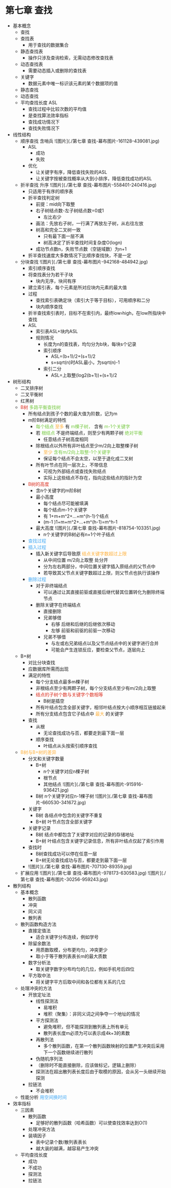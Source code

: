 # 第七章 查找
- 基本概念
    - 查找
    - 查找表
        - 用于查找的数据集合
    - 静态查找表
        - 操作只涉及查询检索，无需动态修改查找表
    - 动态查找表
        - 需要动态插入或删除的查找表
    - 关键字
        - 数据元素中唯一标识该元素的某个数据项的值
    - 静态查找
    - 动态查找
    - 平均查找长度 ASL
        - 查找过程中比较次数的平均值
        - 是查找算法效率指标
        - 查找成功情况下
        - 查找失败情况下
- 线性结构
    - 顺序查找  含哨兵 ![图片](./第七章 查找-幕布图片-161128-439081.jpg)
        - ASL
            - 成功
            - 失败
        - 优化
            - 让关键字有序，降低查找失败的ASL
            - 让关键字按被查找概率从大到小排序，降低查找成功的ASL
    - 折半查找  升序 ![图片](./第七章 查找-幕布图片-558401-240416.jpg)
        - 只适用于有序的顺序表
        - 折半查找判定树
            - 前提：mid向下取整
            - 右子树结点数-左子树结点数=0或1
                - 左比右少
            - 画法：先放右子树，一行满了再放左子树，从右往左放
            - 树高和完全二叉树一致
                - 只有最下面一层不满
                - 树高决定了折半查找时间复杂度O(logn)
            - 成功节点数n，失败节点数（空链域数）为n+1
        - 折半查找速度大多数情况下比顺序查找快，不是一定
    - 分块查找 ![图片](./第七章 查找-幕布图片-942168-484942.jpg)
        - 索引顺序查找
        - 将查找表分为若干子块
            - 块内无序，块间有序
        - 建立索引表，每个元素是所对应块内元素的最大值
        - 过程
            - 查找索引表确定块（索引大于等于目标），可用顺序和二分
            - 块内顺序查找
        - 折半查找索引表时，目标不在索引内，最终low›high，在low所指块中查找
        - ASL
            - 索引表ASL+块内ASL
            - 规则情况
                - 长度为n的查找表，均匀分为b块，每块s个记录
                - 索引顺序
                    - ASL=(b+1)/2+(s+1)/2
                    - s=sqrt(n)时ASL最小，为sqrt(n)-1
                - 索引二分
                    - ASL=上取整(log2(b+1))+(s+1)/2
- 树形结构
    - 二叉排序树
    - 二叉平衡树
    - 红黑树
    - <font color=#DC2D1E>B树</font> <font color=#75C940>多路平衡查找树</font>
        - 所有结点到孩子个数的最大值为阶数，记为m
        - m阶B树满足的特性
            - <font color=#75C940>每个结点</font> <font color=#FFAF38>至多</font> 有 <font color=#75C940>m棵子树，</font> 含有 <font color=#75C940>m-1个关键字</font>
            - 若 <font color=#75C940>根结点</font> 不是终端结点，则至少有两颗子树 <font color=#75C940>绝对平衡</font>
                - 任意结点子树高度相同
            - 除根结点以外所有非叶结点至少m/2向上取整棵子树
                - <font color=#FFAF38>至少</font> <font color=#75C940>含有m/2向上取整-1个关键字</font>
                - 保证每个结点不会太空，以至于退化成二叉树
            - 所有叶节点在同一层次上，不带信息
                - 可视为外部结点或查找失败结点
                - 实际上这些结点不存在，指向这些结点的指针为空
        - <font color=#DC2D1E>B树的高度</font>
            - 含n个关键字的m阶B树
            - 最小高度
                - 每个结点尽可能被填满
                - 每个结点m-1个关键字
                - 有 1+m+m^2+...+m^(h-1)个结点
                - (m-1 )1+m+m^2+...+m^(h-1)=m^h-1
            - 最大高度 ![图片](./第七章 查找-幕布图片-818754-103351.jpg)
                - n个关键字的B树必有n+1个叶子结点
        - <font color=#40A8F5>查找过程</font>
        - <font color=#40A8F5>插入过程</font>
            - 插入新关键字后导致原 <font color=#FFAF38>结点关键字数超过上限</font>
                - 从中间位置  m/2向上取整  处分开
                - 分为左右两部分，中间位置关键字插入原结点的父节点中
                - 若导致其父节点关键字数超过上限，则父节点也执行该操作
        - <font color=#40A8F5>删除过程</font>
            - 对于非终端结点
                - 可以通过让其直接前驱或直接后继代替其位置转化为删除终端节点
            - 删除关键字在终端结点
                - 直接删除
                - 兄弟够借
                    - 右够   后继和后继的后继依次移动
                    - 左够   前驱和前驱的前驱一次移动
                - 兄弟不够借
                    - 与左或右兄弟结点以及父节点结点中的关键字进行合并
                    - 可能会产生连锁反应，要检查父节点，逐层向上
    - B+树
        - 对比分块查找
        - 应数据库所需而出现
        - 满足的特性
            - 每个分支结点最多m棵子树
            - 非根结点至少有两颗子树，每个分支结点至少有m/2向上取整
            - <font color=#DC2D1E>结点的子树个数与关键字个数相等</font>
                - B树是插空
            - 所有叶结点包含全部关键字，相邻叶结点按大小顺序相互链接起来
            - 所有分支结点包含它子结点中 <font color=#FFAF38>最大</font> 的关键字
        - 查找
            - 从根
                - 无论查找成功与否，都要走到最下面一层
            - 顺序查找
                - 叶结点从头按索引顺序查找
    - <font color=#FFAF38>B树与B+树的差异</font>
        - 分叉和关键字数量
            - B+树
                - n个关键字对应n棵子树
                - 根节点
                - 其他结点 ![图片](./第七章 查找-幕布图片-915916-936421.jpg)
            - B树  n个关键字对应n-1棵子树 ![图片](./第七章 查找-幕布图片-660530-341672.jpg)
        - 关键字
            - B树 各结点中包含的关键字不重复
            - B+树 叶节点包含全部关键字
        - 关键字记录
            - B树  结点中都包含了关键字对应的记录的存储地址
            - B+树 叶结点包含关键字记录信息，所有非叶结点仅起了索引作用
        - 查找时
            - B树查找成功可以停在任意一层
            - B+树无论查找成功与否，都要走到最下面一层
        -  ![图片](./第七章 查找-幕布图片-707130-89359.jpg)
    - 扩展应用 ![图片](./第七章 查找-幕布图片-978173-630583.jpg) ![图片](./第七章 查找-幕布图片-30256-959243.jpg)
- 散列结构
    - 基本概念
        - 散列函数
        - 冲突
        - 同义词
        - 散列表
    - 散列函数构造方法
        - 直接定值法
            - 适合关键字分布连续，例如学号
        - 除留余数法
            - 用质数取模，分布更均匀，冲突更少
            - 取小于等于散列表表长m的最大质数
        - 数字分析法
            - 取关键字数字分布均匀的几位，例如手机号后四位
        - 平方取中法
            - 将关键字平方后取中间和各位都有关系的几位
    - 处理冲突的方法
        - 开放定址法
            - 线性探测法
                - 易堆积
                - 堆积（聚集）：非同义词之间争夺一个地址的情况
            - 平方探测法
                - 避免堆积，但不能探测到散列表上所有单元
                - 散列表长度m必须为可以表示成4k+3的素数
            - 再散列法
                - 多个散列函数，在第一个散列函数映射的位置产生冲突后采用下一个函数继续进行散列
            - 伪随机序列法
            - （删除时不能直接删除，应该做标记，逻辑上删除）
            - 探测法在超出散列表长度后由于取模的原因，会从另一头继续开始探测
        - 拉链法
            - 不会堆积
    - 性能分析 <font color=#40A8F5>用空间换时间</font>
- 效率指标
    - 三因素
        - 散列函数
            - 足够好的散列函数（哈希函数）可以使查找效率达到O(1)
        - 处理冲突方法
        - 装填因子
            - 表中记录个数/散列表表长
            - 越大装的越满，越容易产生冲突
    - 平均查找长度
        - 成功
        - 不成功
        - 探测法
        - 拉链法